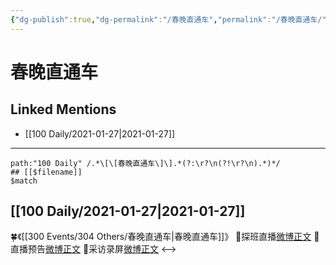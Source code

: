 ```yaml
---
{"dg-publish":true,"dg-permalink":"/春晚直通车","permalink":"/春晚直通车/","created":"2023-04-08T21:52:45.346+08:00","updated":"2023-04-10T17:09:08.471+08:00"}
---
```


# 春晚直通车

## Linked Mentions
- [[100 Daily/2021-01-27\|2021-01-27]]


---

```expander
path:"100 Daily" /.*\[\[春晚直通车\]\].*(?:\r?\n(?!\r?\n).*)*/
## [[$filename]]
$match
```
## [[100 Daily/2021-01-27\|2021-01-27]]
🍀《[[300 Events/304 Others/春晚直通车\|春晚直通车]]》
🎵探班直播[微博正文](https://m.weibo.cn/6466290670/4597965703090587)
🎵直播预告[微博正文](https://m.weibo.cn/6466290670/4597921234555534)
🎵采访录屏[微博正文](https://m.weibo.cn/6466290670/4597991903862584)
<-->